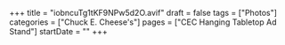 +++
title = "iobncuTg1tKF9NPw5d2O.avif"
draft = false
tags = ["Photos"]
categories = ["Chuck E. Cheese's"]
pages = ["CEC Hanging Tabletop Ad Stand"]
startDate = ""
+++
